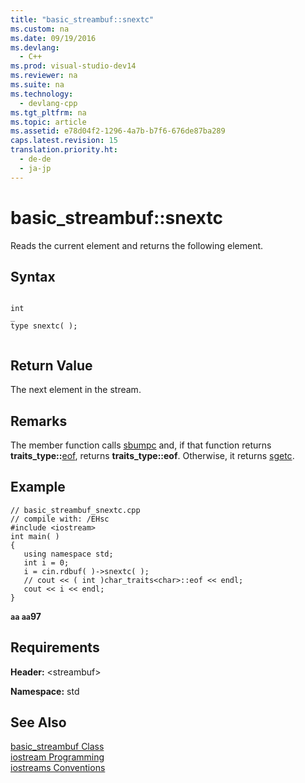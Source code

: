 ```yaml
---
title: "basic_streambuf::snextc"
ms.custom: na
ms.date: 09/19/2016
ms.devlang: 
  - C++
ms.prod: visual-studio-dev14
ms.reviewer: na
ms.suite: na
ms.technology: 
  - devlang-cpp
ms.tgt_pltfrm: na
ms.topic: article
ms.assetid: e78d04f2-1296-4a7b-b7f6-676de87ba289
caps.latest.revision: 15
translation.priority.ht: 
  - de-de
  - ja-jp
---
```

# basic_streambuf::snextc
Reads the current element and returns the following element.  
  
## Syntax  
  
```  
  
int  
_  
type snextc( );  
  
```  
  
## Return Value  
 The next element in the stream.  
  
## Remarks  
 The member function calls [sbumpc](../vs140/basic_streambuf--sbumpc.md) and, if that function returns **traits_type::**[eof](../vs140/char_traits--eof.md), returns **traits_type::eof**. Otherwise, it returns [sgetc](../vs140/basic_streambuf--sgetc.md).  
  
## Example  
  
```  
// basic_streambuf_snextc.cpp  
// compile with: /EHsc  
#include <iostream>  
int main( )   
{  
   using namespace std;  
   int i = 0;  
   i = cin.rdbuf( )->snextc( );  
   // cout << ( int )char_traits<char>::eof << endl;  
   cout << i << endl;  
}  
```  
  
  **`aa` `aa`97**   
## Requirements  
 **Header:** <streambuf\>  
  
 **Namespace:** std  
  
## See Also  
 [basic_streambuf Class](../vs140/basic_streambuf-Class.md)   
 [iostream Programming](../vs140/iostream-Programming.md)   
 [iostreams Conventions](../vs140/iostreams-Conventions.md)